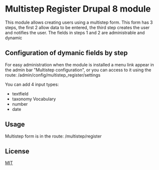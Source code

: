 # Multistep Register Drupal 8 module

This module allows creating users using a multistep form.
This form has 3 steps, the first 2 allow data to be entered, the third step creates the user and notifies the user.
The fields in steps 1 and 2 are administrable and dynamic

## Configuration of dymanic fields by step

For easy administration when the module is installed a menu link appear in the admin bar "Multistep configuration", or you can access to it using the route: /admin/config/multistep_register/settings

You can add 4 input types:
- textfield
- taxonomy Vocabulary
- number
- date

## Usage

Multistep form is in the route: /multistep/register

## License
[MIT](https://choosealicense.com/licenses/mit/)
